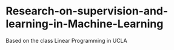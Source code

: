 # Research-on-supervision-and-learning-in-Machine-Learning
 Based on the class Linear Programming in UCLA
